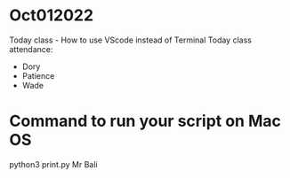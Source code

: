 # Oct012022
Today class - How to use VScode instead of Terminal
Today class attendance: 
- Dory
- Patience
- Wade

# Command to run your script on Mac OS
python3 print.py
Mr Bali